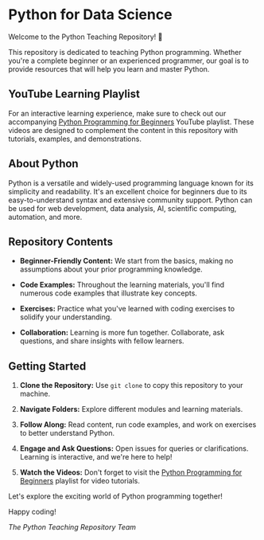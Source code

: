 # Python for Data Science

Welcome to the Python Teaching Repository! 🐍

This repository is dedicated to teaching Python programming. Whether you're a complete beginner or an experienced programmer, our goal is to provide resources that will help you learn and master Python.

## YouTube Learning Playlist

For an interactive learning experience, make sure to check out our accompanying [Python Programming for Beginners](https://www.youtube.com/playlist?list=PLETUOjfJnF3h_bxMAS42Rp5dnuJRlimQT) YouTube playlist. These videos are designed to complement the content in this repository with tutorials, examples, and demonstrations.

## About Python

Python is a versatile and widely-used programming language known for its simplicity and readability. It's an excellent choice for beginners due to its easy-to-understand syntax and extensive community support. Python can be used for web development, data analysis, AI, scientific computing, automation, and more.

## Repository Contents

- **Beginner-Friendly Content:** We start from the basics, making no assumptions about your prior programming knowledge.

- **Code Examples:** Throughout the learning materials, you'll find numerous code examples that illustrate key concepts.

- **Exercises:** Practice what you've learned with coding exercises to solidify your understanding.

- **Collaboration:** Learning is more fun together. Collaborate, ask questions, and share insights with fellow learners.

## Getting Started

1. **Clone the Repository:** Use `git clone` to copy this repository to your machine.

2. **Navigate Folders:** Explore different modules and learning materials.

3. **Follow Along:** Read content, run code examples, and work on exercises to better understand Python.

4. **Engage and Ask Questions:** Open issues for queries or clarifications. Learning is interactive, and we're here to help!

5. **Watch the Videos:** Don't forget to visit the [Python Programming for Beginners](https://www.youtube.com/playlist?list=PLETUOjfJnF3h_bxMAS42Rp5dnuJRlimQT) playlist for video tutorials.

Let's explore the exciting world of Python programming together!

Happy coding!

_The Python Teaching Repository Team_
